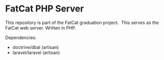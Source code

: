 # FatCat PHP Server
This repository is part of the FatCat graduation project.
​
This serves as the FatCat web server.
Written in PHP.

Dependencies:
- doctrine/dbal (artisan)
- laravel/laravel (artisan)
